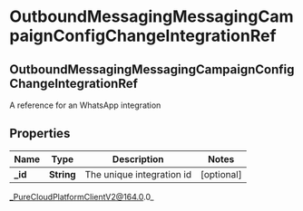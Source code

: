 # OutboundMessagingMessagingCampaignConfigChangeIntegrationRef

## OutboundMessagingMessagingCampaignConfigChangeIntegrationRef
A reference for an WhatsApp integration

## Properties

|Name | Type | Description | Notes|
|------------ | ------------- | ------------- | -------------|
| **_id** | **String** | The unique integration id | [optional] |



_PureCloudPlatformClientV2@164.0.0_
